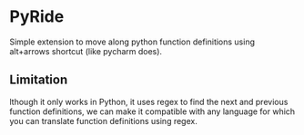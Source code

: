 # PyRide

Simple extension to move along python function definitions using alt+arrows shortcut (like pycharm does).

## Limitation
lthough it only works in Python, it uses regex to find the next and previous function definitions, we can make it compatible with any language for which you can translate function definitions using regex.
